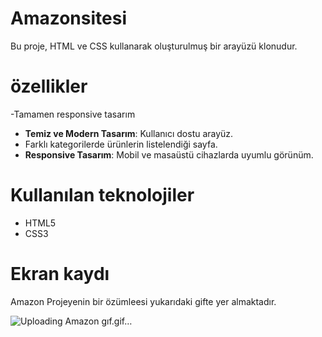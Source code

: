 # Amazonsitesi

Bu proje, HTML ve CSS kullanarak oluşturulmuş bir arayüzü klonudur.
# özellikler

-Tamamen  responsive tasarım
- **Temiz ve Modern Tasarım**: Kullanıcı dostu arayüz.
-  Farklı kategorilerde ürünlerin listelendiği sayfa.
- **Responsive Tasarım**: Mobil ve masaüstü cihazlarda uyumlu görünüm.


# Kullanılan teknolojiler

- HTML5
- CSS3
# Ekran kaydı
Amazon Projeyenin bir özümleesi yukarıdaki gifte yer almaktadır.

![Uploading Amazon gıf.gif…]()

